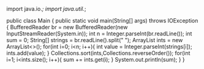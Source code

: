import java.io.*;
import java.util.*;

public class Main {
    public static void main(String[] args) throws IOException {
        BufferedReader br = new BufferedReader(new InputStreamReader(System.in));
        int n = Integer.parseInt(br.readLine());
        int sum = 0;
        String[] strings = br.readLine().split(" ");
        ArrayList<Integer> ints = new ArrayList<>();
        for(int i=0; i<n; i++){
            int value = Integer.parseInt(strings[i]);
            ints.add(value);
        }
        Collections.sort(ints,Collections.reverseOrder());
        for(int i=1; i<ints.size(); i++){
            sum += ints.get(i);
        }
        System.out.println(sum);
    }
}